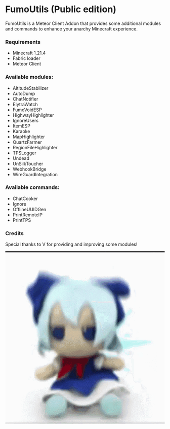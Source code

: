 # FumoUtils (Public edition)
FumoUtils is a Meteor Client Addon that provides some additional modules and commands 
to enhance your anarchy Minecraft experience.

### Requirements
- Minecraft 1.21.4
- Fabric loader
- Meteor Client

### Available modules:
- AltitudeStabilizer
- AutoDump
- ChatNotifier
- ElytraWatch
- FumoVoidESP
- HighwayHighlighter
- IgnoreUsers
- ItemESP
- Karaoke
- MapHighlighter
- QuartzFarmer
- RegionFileHighlighter
- TPSLogger
- Undead
- UnSilkToucher
- WebhookBridge
- WireGuardIntegration

### Available commands:
- ChatCooker
- Ignore
- OfflineUUIDGen
- PrintRemoteIP
- PrintTPS

### Credits
Special thanks to V for providing and improving some modules!  


![fumo](fumo.gif)
